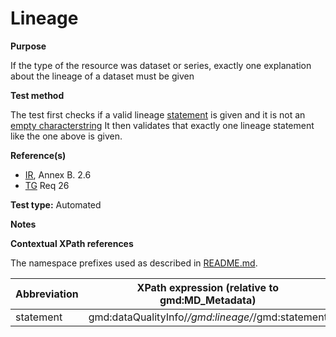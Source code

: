 
# Lineage

**Purpose**	

If the type of the resource was dataset or series, exactly one explanation about the lineage of a dataset must be given

**Test method**	

The test first checks if a valid lineage [statement](#statement) is given and it is not an [empty characterstring](./README.md#emptychar)
It then validates that exactly one lineage statement like the one above is given.

**Reference(s)**	 

* [IR](./README.md#IR), Annex B. 2.6
* [TG](./README.md#TG) Req 26

**Test type:** Automated

**Notes**

**Contextual XPath references**

The namespace prefixes used as described in [README.md](./README.md#namespaces).

Abbreviation                                   |  XPath expression (relative to gmd:MD_Metadata)
-----------------------------------------------| -------------------------------------------------------------------------
<a name="statement"></a> statement  | gmd:dataQualityInfo/*/gmd:lineage/*/gmd:statement 



